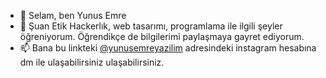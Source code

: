 - 👋 Selam, ben Yunus Emre
- 🌱 Şuan Etik Hackerlık, web tasarımı, programlama ile ilgili şeyler öğreniyorum. Öğrendikçe de bilgilerimi paylaşmaya gayret ediyorum.
- 📫 Bana bu linkteki <a href="https://www.instagram.com/yunusemreyazilim/">@yunusemreyazilim</a> adresindeki instagram hesabına dm ile ulaşabilirsiniz ulaşabilirsiniz.

<!---
Joelex78/Joelex78 is a ✨ special ✨ repository because its `README.md` (this file) appears on your GitHub profile.
You can click the Preview link to take a look at your changes.
--->
